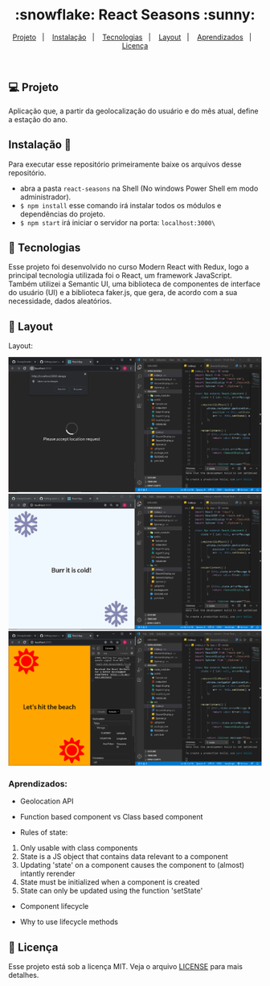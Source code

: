 <h1 align="center">
  :snowflake: React Seasons :sunny:
</h1>

<p align="center">
<a href="#-projeto">Projeto</a>&nbsp;&nbsp;&nbsp;|&nbsp;&nbsp;&nbsp;
  <a href="#instalação-rocket">Instalação</a>&nbsp;&nbsp;&nbsp;|&nbsp;&nbsp;&nbsp;
  <a href="#rocket-tecnologias">Tecnologias</a>&nbsp;&nbsp;&nbsp;|&nbsp;&nbsp;&nbsp;  
  <a href="#-layout">Layout</a>&nbsp;&nbsp;&nbsp;|&nbsp;&nbsp;&nbsp;
  <a href="#zap-executando">Aprendizados</a>&nbsp;&nbsp;&nbsp;|&nbsp;&nbsp;&nbsp;
  <a href="#memo-licença">Licença</a>
</p>

<br>

## 💻 Projeto

Aplicação que, a partir da geolocalização do usuário e do mês atual, define a estação do ano.

## Instalação 🚀

Para executar esse repositório primeiramente baixe os arquivos desse repositório.

- abra a pasta `react-seasons` na Shell (No windows Power Shell em modo administrador). 
- `$ npm install` esse comando irá instalar todos os módulos e dependências do projeto.
- `$ npm start` irá iniciar o servidor na porta: `localhost:3000\` 

## :rocket: Tecnologias

Esse projeto foi desenvolvido no curso Modern React with Redux, logo a principal tecnologia utilizada foi o React, um framework JavaScript. Também utilizei a Semantic UI, uma biblioteca de componentes de interface do usuário (UI) e a biblioteca faker.js, que gera, de acordo com a sua necessidade, dados aleatórios.

## 🎨 Layout

Layout: 

![Layout do projeto](https://github.com/ChristySchott/react-seasons/blob/master/layout0.PNG)
![Layout do projeto](https://github.com/ChristySchott/react-seasons/blob/master/layout1.PNG)
![Layout do projeto](https://github.com/ChristySchott/react-seasons/blob/master/layout2.PNG)


### Aprendizados:

- Geolocation API

- Function based component vs Class based component

- Rules of state:
1. Only usable with class components
2. State  is a JS object that contains data relevant to a component
3. Updating 'state' on a component causes the component to (almost) intantly rerender
4. State must be initialized when a component is created
5. State can only be updated using the function 'setState'

- Component lifecycle

- Why to use lifecycle methods


## :memo: Licença

Esse projeto está sob a licença MIT. Veja o arquivo [LICENSE](LICENSE.md) para mais detalhes.
